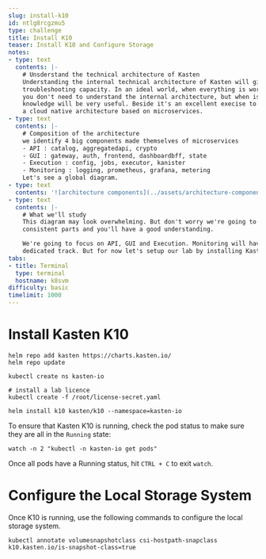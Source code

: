```yaml
---
slug: install-k10
id: ntlg8rcgzmu5
type: challenge
title: Install K10
teaser: Install K10 and Configure Storage
notes:
- type: text
  contents: |-
    # Unsderstand the technical architecture of Kasten
    Understanding the internal technical architecture of Kasten will give you strong
    troubleshooting capacity. In an ideal world, when everything is working smoothly
    you don't need to understand the internal architecture, but when issues arise this
    knowledge will be very useful. Beside it's an excellent execise to study in depth
    a cloud native architecture based on microservices.
- type: text
  contents: |-
    # Composition of the architecture
    we identify 4 big components made themselves of microservices
    - API : catalog, aggregatedapi, crypto
    - GUI : gateway, auth, frontend, dashboardbff, state
    - Execution : config, jobs, executor, kanister
    - Monitoring : logging, prometheus, grafana, metering
    Let's see a global diagram.
- type: text
  contents: '![architecture components](../assets/architecture-components.png)'
- type: text
  contents: |-
    # What we'll study
    This diagram may look overwhelming. But don't worry we're going to split things in
    consistent parts and you'll have a good understanding.

    We're going to focus on API, GUI and Execution. Monitoring will have a
    dedicated track. But for now let's setup our lab by installing Kasten !
tabs:
- title: Terminal
  type: terminal
  hostname: k8svm
difficulty: basic
timelimit: 1000
---
```

# Install Kasten K10

```console
helm repo add kasten https://charts.kasten.io/
helm repo update

kubectl create ns kasten-io

# install a lab licence
kubectl create -f /root/license-secret.yaml

helm install k10 kasten/k10 --namespace=kasten-io
```

To ensure that Kasten K10 is running, check the pod status to make sure they are all in the `Running` state:

```console
watch -n 2 "kubectl -n kasten-io get pods"
```

Once all pods have a Running status, hit `CTRL + C` to exit `watch`.

# Configure the Local Storage System

Once K10 is running, use the following commands to configure the local storage system.

```console
kubectl annotate volumesnapshotclass csi-hostpath-snapclass k10.kasten.io/is-snapshot-class=true
```